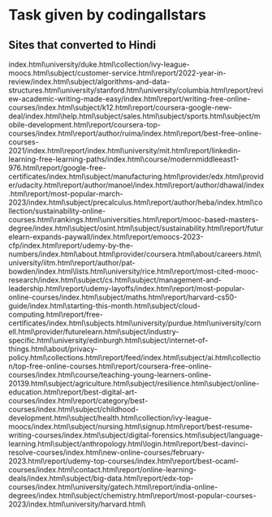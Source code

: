 # Task given by codingallstars

## Sites that converted to Hindi
index.html\university/duke.html\collection/ivy-league-moocs.html\subject/customer-service.html\report/2022-year-in-review/index.html\subject/algorithms-and-data-structures.html\university/stanford.html\university/columbia.html\report/review-academic-writing-made-easy/index.html\report/writing-free-online-courses/index.html\subject/k12.html\report/coursera-google-new-deal/index.html\help.html\subject/sales.html\subject/sports.html\subject/mobile-development.html\report/coursera-top-courses/index.html\report/author/ruima/index.html\report/best-free-online-courses-2021/index.html\report/index.html\university/mit.html\report/linkedin-learning-free-learning-paths/index.html\course/modernmiddleeast1-976.html\report/google-free-certificates/index.html\subject/manufacturing.html\provider/edx.html\provider/udacity.html\report/author/manoel/index.html\report/author/dhawal/index.html\report/most-popular-march-2023/index.html\subject/precalculus.html\report/author/heba/index.html\collection/sustainability-online-courses.html\rankings.html\universities.html\report/mooc-based-masters-degree/index.html\subject/osint.html\subject/sustainability.html\report/futurelearn-expands-paywall/index.html\report/emoocs-2023-cfp/index.html\report/udemy-by-the-numbers/index.html\about.html\provider/coursera.html\about/careers.html\university/iitm.html\report/author/pat-bowden/index.html\lists.html\university/rice.html\report/most-cited-mooc-research/index.html\subject/cs.html\subject/management-and-leadership.html\report/udemy-layoffs/index.html\report/most-popular-online-courses/index.html\subject/maths.html\report/harvard-cs50-guide/index.html\starting-this-month.html\subject/cloud-computing.html\report/free-certificates/index.html\subjects.html\university/purdue.html\university/cornell.html\provider/futurelearn.html\subject/industry-specific.html\university/edinburgh.html\subject/internet-of-things.html\about/privacy-policy.html\collections.html\report/feed/index.html\subject/ai.html\collection/top-free-online-courses.html\report/coursera-free-online-courses/index.html\course/teaching-young-learners-online-20139.html\subject/agriculture.html\subject/resilience.html\subject/online-education.html\report/best-digital-art-courses/index.html\report/category/best-courses/index.html\subject/childhood-development.html\subject/health.html\collection/ivy-league-moocs/index.html\subject/nursing.html\signup.html\report/best-resume-writing-courses/index.html\subject/digital-forensics.html\subject/language-learning.html\subject/anthropology.html\login.html\report/best-davinci-resolve-courses/index.html\new-online-courses/february-2023.html\report/udemy-top-courses/index.html\report/best-ocaml-courses/index.html\contact.html\report/online-learning-deals/index.html\subject/big-data.html\report/edx-top-courses/index.html\university/gatech.html\report/india-online-degrees/index.html\subject/chemistry.html\report/most-popular-courses-2023/index.html\university/harvard.html\